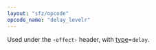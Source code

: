 ```yaml
---
layout: "sfz/opcode"
opcode_name: "delay_levelr"
---
```

Used under the `‹effect›` header, with [type]=`delay`.


[type]: type#delay
